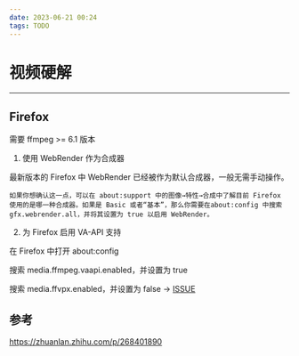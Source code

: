 ```yaml
---
date: 2023-06-21 00:24
tags: TODO
---
```


# 视频硬解

---
## Firefox

需要 ffmpeg >= 6.1 版本

1. 使用 WebRender 作为合成器

最新版本的 Firefox 中 WebRender 已经被作为默认合成器，一般无需手动操作。

    如果你想确认这一点，可以在 about:support 中的图像→特性→合成中了解目前 Firefox 使用的是哪一种合成器。如果是 Basic 或者“基本”，那么你需要在about:config 中搜索 gfx.webrender.all，并将其设置为 true 以启用 WebRender。

2. 为 Firefox 启用 VA-API 支持

在 Firefox 中打开 about:config

搜索 media.ffmpeg.vaapi.enabled，并设置为 true

搜索 media.ffvpx.enabled，并设置为 false -> [ISSUE](https://github.com/elFarto/nvidia-vaapi-driver/issues/122)

## 参考

https://zhuanlan.zhihu.com/p/268401890
